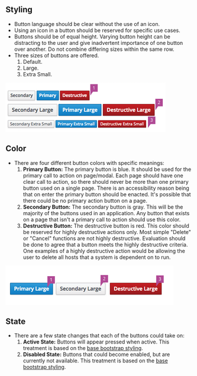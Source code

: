 ## Styling

  * Button language should be clear without the use of an icon.
  * Using an icon in a button should be reserved for specific use cases.
  * Buttons should be of equal height. Varying button height can be distracting to the user and give inadvertent importance of one button over another. Do not combine differing sizes within the same row.
  * Three sizes of buttons are offered.
    1. Default.
    2. Large.
    3. Extra Small.

![Button Sizing](img/button-sizing-annotated.png)

## Color

  * There are four different button colors with specific meanings:
    1. **Primary Button:** The primary button is blue. It should be used for the primary call to action on page/modal. Each page should have one clear call to action, so there should never be more than one primary button used on a single page. There is an accessibility reason being that on enter the primary button should be enacted. It's possible that there could be no primary action button on a page.
    2. **Secondary Button:** The secondary button is gray. This will be the majority of the buttons used in an application. Any button that exists on a page that isn't a primary call to action should use this color.
    3. **Destructive Button:** The destructive button is red. This color should be reserved for highly destructive actions only. Most simple "Delete" or "Cancel" functions are not highly destructive. Evaluation should be done to agree that a button meets the highly destructive criteria. One examples of a highly destructive action would be allowing the user to delete all hosts that a system is dependent on to run.

![Button Colors](img/button-colors-annotated.png)

## State

  * There are a few state changes that each of the buttons could take on:
    1. **Active State:** Buttons will appear pressed when active. This treatment is based on the [base bootstrap styling](https://v4-alpha.getbootstrap.com/components/buttons/#active-state).
    2. **Disabled State:** Buttons that could become enabled, but are currently not available. This treatment is based on the [base bootstrap styling](https://v4-alpha.getbootstrap.com/components/buttons/#disabled-state).
